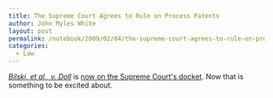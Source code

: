 ```yaml
---
title: The Supreme Court Agrees to Rule on Process Patents
author: John Myles White
layout: post
permalink: /notebook/2009/02/04/the-supreme-court-agrees-to-rule-on-process-patents/
categories:
  - Law
---
```


[*Bilski, et al., v. Doll*](http://en.wikipedia.org/wiki/In_re_Bilski) is [now on the Supreme Court's docket](http://www.scotusblog.com/wp/major-new-case-on-patent-rights/). Now that is something to be excited about.
